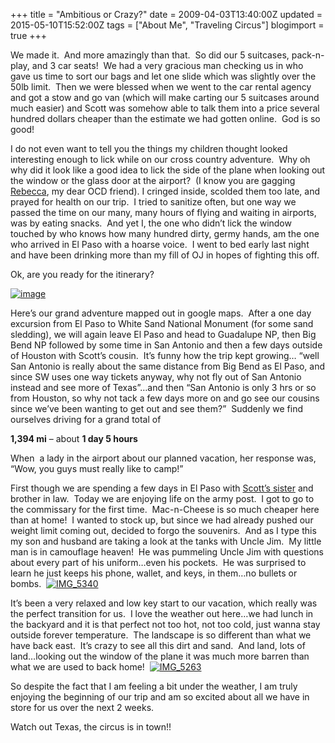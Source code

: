+++
title = "Ambitious or Crazy?"
date = 2009-04-03T13:40:00Z
updated = 2015-05-10T15:52:00Z
tags = ["About Me", "Traveling Circus"]
blogimport = true 
+++

We made it.&#160; And more amazingly than that.&#160; So did our 5 suitcases, pack-n-play, and 3 car seats!&#160; We had a very gracious man checking us in who gave us time to sort our bags and let one slide which was slightly over the 50lb limit.&#160; Then we were blessed when we went to the car rental agency and got a stow and go van (which will make carting our 5 suitcases around much easier) and Scott was somehow able to talk them into a price several hundred dollars cheaper than the estimate we had gotten online.&#160; God is so good!&#160; 

I do not even want to tell you the things my children thought looked interesting enough to lick while on our cross country adventure.&#160; Why oh why did it look like a good idea to lick the side of the plane when looking out the window or the glass door at the airport?&#160; (I know you are gagging [Rebecca](http://ahappyheart-rebecca.blogspot.com/), my dear OCD friend). I cringed inside, scolded them too late, and prayed for health on our trip.&#160; I tried to sanitize often, but one way we passed the time on our many, many hours of flying and waiting in airports, was by eating snacks.&#160; And yet I, the one who didn’t lick the window touched by who knows how many hundred dirty, germy hands, am the one who arrived in El Paso with a hoarse voice.&#160; I went to bed early last night and have been drinking more than my fill of OJ in hopes of fighting this off.&#160; 

Ok, are you ready for the itinerary?

[![image](https://latc.s3.amazonaws.com/wp-content/uploads/2009/04/image-thumb.png "image")](https://latc.s3.amazonaws.com/wp-content/uploads/2009/04/image.png)

Here’s our grand adventure mapped out in google maps.&#160; After a one day excursion from El Paso to White Sand National Monument (for some sand sledding), we will again leave El Paso and head to Guadalupe NP, then Big Bend NP followed by some time in San Antonio and then a few days outside of Houston with Scott’s cousin.&#160; It’s funny how the trip kept growing… “well San Antonio is really about the same distance from Big Bend as El Paso, and since SW uses one way tickets anyway, why not fly out of San Antonio instead and see more of Texas”…and then “San Antonio is only 3 hrs or so from Houston, so why not tack a few days more on and go see our cousins since we’ve been wanting to get out and see them?”&#160; Suddenly we find ourselves driving for a grand total of 

**1,394 mi** – about **1 day 5 hours**

When&#160; a lady in the airport about our planned vacation, her response was, “Wow, you guys must really like to camp!”

First though we are spending a few days in El Paso with [Scott’s sister](http://anotherstelladay.blogspot.com/) and brother in law.&#160; Today we are enjoying life on the army post.&#160; I got to go to the commissary for the first time.&#160; Mac-n-Cheese is so much cheaper here than at home!&#160; I wanted to stock up, but since we had already pushed our weight limit coming out, decided to forgo the souvenirs.&#160; And as I type this my son and husband are taking a look at the tanks with Uncle Jim.&#160; My little man is in camouflage heaven!&#160; He was pummeling Uncle Jim with questions about every part of his uniform…even his pockets.&#160; He was surprised to learn he just keeps his phone, wallet, and keys, in them…no bullets or bombs.&#160; [![IMG_5340](https://latc.s3.amazonaws.com/wp-content/uploads/2009/04/img-5340-thumb.jpg "IMG_5340")](https://latc.s3.amazonaws.com/wp-content/uploads/2009/04/img-5340.jpg)

It’s been a very relaxed and low key start to our vacation, which really was the perfect transition for us.&#160; I love the weather out here…we had lunch in the backyard and it is that perfect not too hot, not too cold, just wanna stay outside forever temperature.&#160; The landscape is so different than what we have back east.&#160; It’s crazy to see all this dirt and sand.&#160; And land, lots of land…looking out the window of the plane it was much more barren than what we are used to back home!&#160; [![IMG_5263](https://latc.s3.amazonaws.com/wp-content/uploads/2009/04/img-5263-thumb.jpg "IMG_5263")](https://latc.s3.amazonaws.com/wp-content/uploads/2009/04/img-5263.jpg)

So despite the fact that I am feeling a bit under the weather, I am truly enjoying the beginning of our trip and am so excited about all we have in store for us over the next 2 weeks.&#160; 

Watch out Texas, the circus is in town!!
